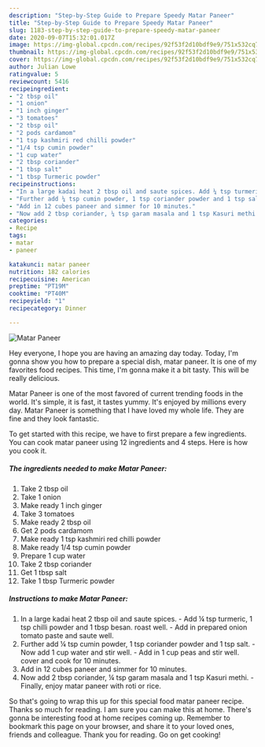 ```yaml
---
description: "Step-by-Step Guide to Prepare Speedy Matar Paneer"
title: "Step-by-Step Guide to Prepare Speedy Matar Paneer"
slug: 1183-step-by-step-guide-to-prepare-speedy-matar-paneer
date: 2020-09-07T15:32:01.017Z
image: https://img-global.cpcdn.com/recipes/92f53f2d10bdf9e9/751x532cq70/matar-paneer-recipe-main-photo.jpg
thumbnail: https://img-global.cpcdn.com/recipes/92f53f2d10bdf9e9/751x532cq70/matar-paneer-recipe-main-photo.jpg
cover: https://img-global.cpcdn.com/recipes/92f53f2d10bdf9e9/751x532cq70/matar-paneer-recipe-main-photo.jpg
author: Julian Lowe
ratingvalue: 5
reviewcount: 5416
recipeingredient:
- "2 tbsp oil"
- "1 onion"
- "1 inch ginger"
- "3 tomatoes"
- "2 tbsp oil"
- "2 pods cardamom"
- "1 tsp kashmiri red chilli powder"
- "1/4 tsp cumin powder"
- "1 cup water"
- "2 tbsp coriander"
- "1 tbsp salt"
- "1 tbsp Turmeric powder"
recipeinstructions:
- "In a large kadai heat 2 tbsp oil and saute spices. Add ¼ tsp turmeric, 1 tsp chilli powder and 1 tbsp besan. roast well. Add in prepared onion tomato paste and saute well."
- "Further add ¼ tsp cumin powder, 1 tsp coriander powder and 1 tsp salt. Now add 1 cup water and stir well. Add in 1 cup peas and stir well. cover and cook for 10 minutes."
- "Add in 12 cubes paneer and simmer for 10 minutes."
- "Now add 2 tbsp coriander, ¼ tsp garam masala and 1 tsp Kasuri methi. Finally, enjoy matar paneer with roti or rice."
categories:
- Recipe
tags:
- matar
- paneer

katakunci: matar paneer 
nutrition: 182 calories
recipecuisine: American
preptime: "PT19M"
cooktime: "PT40M"
recipeyield: "1"
recipecategory: Dinner

---
```



![Matar Paneer](https://img-global.cpcdn.com/recipes/92f53f2d10bdf9e9/751x532cq70/matar-paneer-recipe-main-photo.jpg)

Hey everyone, I hope you are having an amazing day today. Today, I'm gonna show you how to prepare a special dish, matar paneer. It is one of my favorites food recipes. This time, I'm gonna make it a bit tasty. This will be really delicious.

Matar Paneer is one of the most favored of current trending foods in the world. It's simple, it is fast, it tastes yummy. It's enjoyed by millions every day. Matar Paneer is something that I have loved my whole life. They are fine and they look fantastic.




To get started with this recipe, we have to first prepare a few ingredients. You can cook matar paneer using 12 ingredients and 4 steps. Here is how you cook it.

<!--inarticleads1-->

##### The ingredients needed to make Matar Paneer:

1. Take 2 tbsp oil
1. Take 1 onion
1. Make ready 1 inch ginger
1. Take 3 tomatoes
1. Make ready 2 tbsp oil
1. Get 2 pods cardamom
1. Make ready 1 tsp kashmiri red chilli powder
1. Make ready 1/4 tsp cumin powder
1. Prepare 1 cup water
1. Take 2 tbsp coriander
1. Get 1 tbsp salt
1. Take 1 tbsp Turmeric powder




<!--inarticleads2-->

##### Instructions to make Matar Paneer:

1. In a large kadai heat 2 tbsp oil and saute spices. - Add ¼ tsp turmeric, 1 tsp chilli powder and 1 tbsp besan. roast well. - Add in prepared onion tomato paste and saute well.
1. Further add ¼ tsp cumin powder, 1 tsp coriander powder and 1 tsp salt. - Now add 1 cup water and stir well. - Add in 1 cup peas and stir well. cover and cook for 10 minutes.
1. Add in 12 cubes paneer and simmer for 10 minutes.
1. Now add 2 tbsp coriander, ¼ tsp garam masala and 1 tsp Kasuri methi. - Finally, enjoy matar paneer with roti or rice.




So that's going to wrap this up for this special food matar paneer recipe. Thanks so much for reading. I am sure you can make this at home. There's gonna be interesting food at home recipes coming up. Remember to bookmark this page on your browser, and share it to your loved ones, friends and colleague. Thank you for reading. Go on get cooking!
